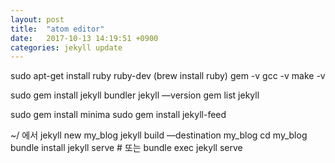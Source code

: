 ```yaml
---
layout: post
title:  "atom editor"
date:   2017-10-13 14:19:51 +0900
categories: jekyll update
---
```


sudo apt-get install ruby ruby-dev
(brew install ruby)
gem -v
gcc -v
make -v

sudo gem install jekyll bundler
jekyll —version
gem list jekyll

sudo gem install minima
sudo gem install jekyll-feed

~/ 에서
jekyll new my_blog
jekyll build —destination my_blog
cd my_blog
bundle install
jekyll serve  # 또는 bundle exec jekyll serve
